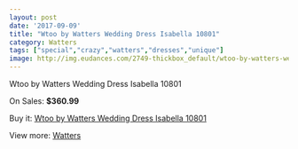 ```yaml
---
layout: post
date: '2017-09-09'
title: "Wtoo by Watters Wedding Dress Isabella 10801"
category: Watters
tags: ["special","crazy","watters","dresses","unique"]
image: http://img.eudances.com/2749-thickbox_default/wtoo-by-watters-wedding-dress-isabella-10801.jpg
---
```

Wtoo by Watters Wedding Dress Isabella 10801

On Sales: **$360.99**
<a href="https://www.eudances.com/en/watters/931-wtoo-by-watters-wedding-dress-isabella-10801.html"><amp-img layout="responsive" width="600" height="600" src="//img.eudances.com/2749-thickbox_default/wtoo-by-watters-wedding-dress-isabella-10801.jpg" alt="Wtoo by Watters Wedding Dress Isabella 10801 0" /></a>
<a href="https://www.eudances.com/en/watters/931-wtoo-by-watters-wedding-dress-isabella-10801.html"><amp-img layout="responsive" width="600" height="600" src="//img.eudances.com/2750-thickbox_default/wtoo-by-watters-wedding-dress-isabella-10801.jpg" alt="Wtoo by Watters Wedding Dress Isabella 10801 1" /></a>

Buy it: [Wtoo by Watters Wedding Dress Isabella 10801](https://www.eudances.com/en/watters/931-wtoo-by-watters-wedding-dress-isabella-10801.html "Wtoo by Watters Wedding Dress Isabella 10801")

View more: [Watters](https://www.eudances.com/en/12-watters "Watters")